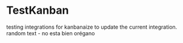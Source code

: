 # TestKanban

testing integrations
for kanbanaize
to update the current integration.
random text - no esta bien
orégano
